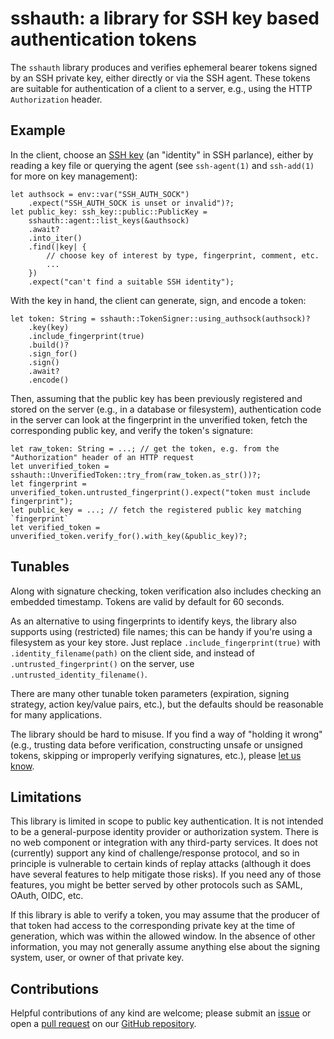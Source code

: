 # sshauth: a library for SSH key based authentication tokens

The `sshauth` library produces and verifies ephemeral bearer tokens
signed by an SSH private key, either directly or via the SSH agent.
These tokens are suitable for authentication of a client to a server,
e.g., using the HTTP `Authorization` header.

## Example

In the client, choose an [SSH key](https://docs.rs/ssh-key/latest/ssh_key/)
(an "identity" in SSH parlance), either by reading a key file or querying
the agent (see `ssh-agent(1)` and `ssh-add(1)` for more on key management):

```
let authsock = env::var("SSH_AUTH_SOCK")
    .expect("SSH_AUTH_SOCK is unset or invalid")?;
let public_key: ssh_key::public::PublicKey =
    sshauth::agent::list_keys(&authsock)
    .await?
    .into_iter()
    .find(|key| {
        // choose key of interest by type, fingerprint, comment, etc.
        ...
    })
    .expect("can't find a suitable SSH identity");
```

With the key in hand, the client can generate, sign, and encode a token:

```
let token: String = sshauth::TokenSigner::using_authsock(authsock)?
    .key(key)
    .include_fingerprint(true)
    .build()?
    .sign_for()
    .sign()
    .await?
    .encode()
```

Then, assuming that the public key has been previously registered and stored
on the server (e.g., in a database or filesystem), authentication code in
the server can look at the fingerprint in the unverified token, fetch the
corresponding public key, and verify the token's signature:

```
let raw_token: String = ...; // get the token, e.g. from the "Authorization" header of an HTTP request
let unverified_token = sshauth::UnverifiedToken::try_from(raw_token.as_str())?;
let fingerprint = unverified_token.untrusted_fingerprint().expect("token must include fingerprint");
let public_key = ...; // fetch the registered public key matching `fingerprint`
let verified_token = unverified_token.verify_for().with_key(&public_key)?;
```

## Tunables

Along with signature checking, token verification also includes checking an
embedded timestamp. Tokens are valid by default for 60 seconds.

As an alternative to using fingerprints to identify keys, the library also
supports using (restricted) file names; this can be handy if you're using
a filesystem as your key store. Just replace `.include_fingerprint(true)`
with `.identity_filename(path)` on the client side, and instead of
`.untrusted_fingerprint()` on the server, use `.untrusted_identity_filename()`.

There are many other tunable token parameters (expiration, signing strategy,
action key/value pairs, etc.), but the defaults should be reasonable for
many applications.

The library should be hard to misuse. If you find a way of "holding it wrong"
(e.g., trusting data before verification, constructing unsafe or unsigned
tokens, skipping or improperly verifying signatures, etc.), please [let us
know](#contributions).

## Limitations

This library is limited in scope to public key authentication. It is not
intended to be a general-purpose identity provider or authorization system.
There is no web component or integration with any third-party services.
It does not (currently) support any kind of challenge/response protocol,
and so in principle is vulnerable to certain kinds of replay attacks
(although it does have several features to help mitigate those risks).
If you need any of those features, you might be better served by other
protocols such as SAML, OAuth, OIDC, etc.

If this library is able to verify a token, you may assume that the producer
of that token had access to the corresponding private key at the time of
generation, which was within the allowed window. In the absence of other
information, you may not generally assume anything else about the signing
system, user, or owner of that private key.

## Contributions

Helpful contributions of any kind are welcome; please submit
an [issue](https://github.com/oxidecomputer/sshauth/issues)
or open a [pull request](https://github.com/oxidecomputer/sshauth/pulls)
on our [GitHub repository](https://github.com/oxidecomputer/sshauth).
